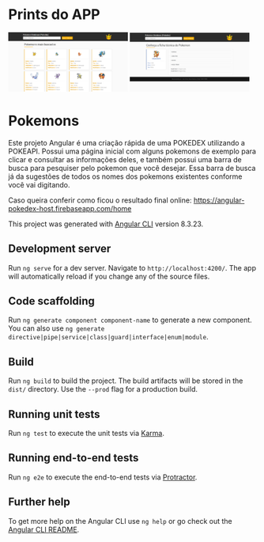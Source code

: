 # Prints do APP

<span>
  <img src="https://raw.githubusercontent.com/Joao-Sena/pokeapi-angular/master/src/assets/img/home-desktop.PNG" width="48%">
</span>
<span>
  <img src="https://raw.githubusercontent.com/Joao-Sena/pokeapi-angular/master/src/assets/img/ficha-desktop.PNG" width="48%">
</span>

# Pokemons

Este projeto Angular é uma criação rápida de uma POKEDEX utilizando a POKEAPI. Possui uma página inicial com alguns pokemons de exemplo para clicar e consultar as informações deles, e também possui uma barra de busca para pesquiser pelo pokemon que você desejar. Essa barra de busca já da sugestões de todos os nomes dos pokemons existentes conforme você vai digitando.

Caso queira conferir como ficou o resultado final online:
https://angular-pokedex-host.firebaseapp.com/home

This project was generated with [Angular CLI](https://github.com/angular/angular-cli) version 8.3.23.

## Development server

Run `ng serve` for a dev server. Navigate to `http://localhost:4200/`. The app will automatically reload if you change any of the source files.

## Code scaffolding

Run `ng generate component component-name` to generate a new component. You can also use `ng generate directive|pipe|service|class|guard|interface|enum|module`.

## Build

Run `ng build` to build the project. The build artifacts will be stored in the `dist/` directory. Use the `--prod` flag for a production build.

## Running unit tests

Run `ng test` to execute the unit tests via [Karma](https://karma-runner.github.io).

## Running end-to-end tests

Run `ng e2e` to execute the end-to-end tests via [Protractor](http://www.protractortest.org/).

## Further help

To get more help on the Angular CLI use `ng help` or go check out the [Angular CLI README](https://github.com/angular/angular-cli/blob/master/README.md).
